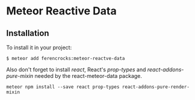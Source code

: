 # Meteor Reactive Data

## Installation

To install it in your project:
```
$ meteor add ferencrocks:meteor-reactve-data
```

Also don't forget to install *react*, React's *prop-types* and *react-addons-pure-mixin* needed by the react-meteor-data package.
```
meteor npm install --save react prop-types react-addons-pure-render-mixin
```

